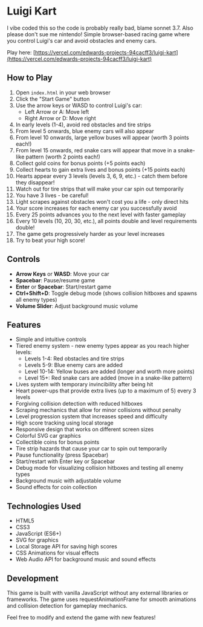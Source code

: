 # Luigi Kart

I vibe coded this so the code is probably really bad, blame sonnet 3.7. Also please don't sue me nintendo! Simple browser-based racing game where you control Luigi's car and avoid obstacles and enemy cars.

Play here: [https://vercel.com/edwards-projects-94cacff3/luigi-kart](https://vercel.com/edwards-projects-94cacff3/luigi-kart)

## How to Play

1. Open `index.html` in your web browser
2. Click the "Start Game" button
3. Use the arrow keys or WASD to control Luigi's car:
   - Left Arrow or A: Move left
   - Right Arrow or D: Move right
4. In early levels (1-4), avoid red obstacles and tire strips
5. From level 5 onwards, blue enemy cars will also appear
6. From level 10 onwards, large yellow buses will appear (worth 3 points each!)
7. From level 15 onwards, red snake cars will appear that move in a snake-like pattern (worth 2 points each!)
8. Collect gold coins for bonus points (+5 points each)
9. Collect hearts to gain extra lives and bonus points (+15 points each)
10. Hearts appear every 3 levels (levels 3, 6, 9, etc.) - catch them before they disappear!
11. Watch out for tire strips that will make your car spin out temporarily
12. You have 3 lives - be careful!
13. Light scrapes against obstacles won't cost you a life - only direct hits
14. Your score increases for each enemy car you successfully avoid
15. Every 25 points advances you to the next level with faster gameplay
16. Every 10 levels (10, 20, 30, etc.), all points double and level requirements double!
17. The game gets progressively harder as your level increases
18. Try to beat your high score!

## Controls

- **Arrow Keys** or **WASD**: Move your car
- **Spacebar**: Pause/resume game
- **Enter** or **Spacebar**: Start/restart game
- **Ctrl+Shift+D**: Toggle debug mode (shows collision hitboxes and spawns all enemy types)
- **Volume Slider**: Adjust background music volume

## Features

- Simple and intuitive controls
- Tiered enemy system - new enemy types appear as you reach higher levels:
  - Levels 1-4: Red obstacles and tire strips
  - Levels 5-9: Blue enemy cars are added
  - Level 10-14: Yellow buses are added (longer and worth more points)
  - Level 15+: Red snake cars are added (move in a snake-like pattern)
- Lives system with temporary invincibility after being hit
- Heart power-ups that provide extra lives (up to a maximum of 5) every 3 levels
- Forgiving collision detection with reduced hitboxes
- Scraping mechanics that allow for minor collisions without penalty
- Level progression system that increases speed and difficulty
- High score tracking using local storage
- Responsive design that works on different screen sizes
- Colorful SVG car graphics
- Collectible coins for bonus points
- Tire strip hazards that cause your car to spin out temporarily
- Pause functionality (press Spacebar)
- Start/restart with Enter key or Spacebar
- Debug mode for visualizing collision hitboxes and testing all enemy types
- Background music with adjustable volume
- Sound effects for coin collection

## Technologies Used

- HTML5
- CSS3
- JavaScript (ES6+)
- SVG for graphics
- Local Storage API for saving high scores
- CSS Animations for visual effects
- Web Audio API for background music and sound effects

## Development

This game is built with vanilla JavaScript without any external libraries or frameworks. The game uses requestAnimationFrame for smooth animations and collision detection for gameplay mechanics.

Feel free to modify and extend the game with new features! 
